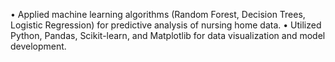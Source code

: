 • Applied machine learning algorithms (Random Forest, Decision Trees, Logistic Regression) for predictive analysis of nursing home data.
• Utilized Python, Pandas, Scikit-learn, and Matplotlib for data visualization and model development.
